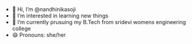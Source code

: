 - 👋 Hi, I’m @nandhinikasoji
- 👀 I’m interested in learning new things
- 🌱 I’m currently prusuing my B.Tech from sridevi womens engineering college
- 😄 Pronouns: she/her

<!---
nandhinikasoji27/nandhinikasoji27 is a ✨ special ✨ repository because its `README.md` (this file) appears on your GitHub profile.
You can click the Preview link to take a look at your changes.
--->

